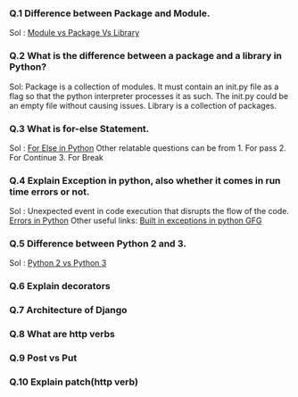 ### Q.1 Difference between Package and Module.

Sol : [Module vs Package Vs Library](https://knowpapa.com/modpaclib-py/)

### Q.2 What is the difference between a package and a library in Python?
Sol: Package is a collection of modules. It must contain an init.py file as a flag so that the python interpreter processes it as such.
     The init.py could be an empty file without causing issues. Library is a collection of packages.

### Q.3 What is for-else Statement.

Sol : [For Else in Python](https://www.w3schools.com/python/gloss_python_for_else.asp)
     Other relatable questions can be from
     1. For pass
     2. For Continue
     3. For Break


### Q.4 Explain Exception in python, also whether it comes in run time errors or not.

Sol : Unexpected event in code execution that disrupts the flow of the code.
      [Errors in Python](https://www.tutorialspoint.com/Are-Python-Exceptions-runtime-errors)
     Other useful links: [Built in exceptions in python GFG](https://www.geeksforgeeks.org/built-exceptions-python/)

### Q.5 Difference between Python 2 and 3.

Sol : [Python 2 vs Python 3](https://www.guru99.com/python-2-vs-python-3.html)

### Q.6 Explain decorators

### Q.7 Architecture of Django

### Q.8 What are http verbs

### Q.9 Post vs Put

### Q.10 Explain patch(http verb)


